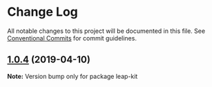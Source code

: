 # Change Log

All notable changes to this project will be documented in this file.
See [Conventional Commits](https://conventionalcommits.org) for commit guidelines.

## [1.0.4](https://github.com/Dhalsimzhao/lerna-rollup/compare/v1.0.3...v1.0.4) (2019-04-10)

**Note:** Version bump only for package leap-kit
